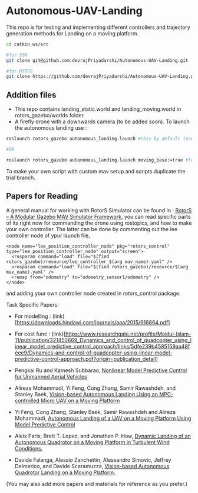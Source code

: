 # Autonomous-UAV-Landing

This repo is for testing and implementing different controllers and trajectory generation methods for Landing on a moving platform.

```bash
cd catkin_ws/src

#for SSH
git clone git@github.com:devrajPriyadarshi/Autonomous-UAV-Landing.git

#for HTTPS
git clone https://github.com/devrajPriyadarshi/Autonomous-UAV-Landing.git
```

## Addition files
- This repo contains landing_static.world and landing_moving.world in rotors_gazebo/worlds folder.
- A firefly drone with a downwards camera (to be added soon).
To launch the autonomous landing use :
```bash
roslaunch rotors_gazebo autonomous_landing.launch #this by default loads the static world

#OR

roslaunch rotors_gazebo autonomous_landing.launch moving_base:=true #for moving platform
```

To make your own script with custom mav setup and scripts duplicate the trial branch.

## Papers for Reading
A general manual for working with RotorS Simulator can be found in : [RotorS – A Modular Gazebo MAV Simulator Framework](https://www.researchgate.net/publication/309291237), you can read specific parts of its right now for commanding the drone using rostopics, and how to make your own controller. The latter can be done by commenting out the lee controller node of ypur launch file,
```
<node name="lee_position_controller_node" pkg="rotors_control" type="lee_position_controller_node" output="screen">
  <rosparam command="load" file="$(find rotors_gazebo)/resource/lee_controller_$(arg mav_name).yaml" />
  <rosparam command="load" file="$(find rotors_gazebo)/resource/$(arg mav_name).yaml" />
  <remap from="odometry" to="odometry_sensor1/odometry" />
</node>
 ````
 and adding your own controller node created in rotors_control package.

Task Specific Papers:

- For modelling : (link)[https://downloads.hindawi.com/journals/aaa/2015/916864.pdf]
- For cost func : (link)[https://www.researchgate.net/profile/Maidul-Islam-11/publication/321450669_Dynamics_and_control_of_quadcopter_using_linear_model_predictive_control_approach/links/5dfe239b4585159aa48feee9/Dynamics-and-control-of-quadcopter-using-linear-model-predictive-control-approach.pdf?origin=publication_detail]

- Pengkai Ru and Kamesh Subbarao, [Nonlinear Model Predictive Control for Unmanned Aerial Vehicles](https://mdpi-res.com/d_attachment/aerospace/aerospace-04-00031/article_deploy/aerospace-04-00031-v2.pdf?version=1497855375)
- Alireza Mohammadi, Yi Feng, Cong Zhang, Samir Rawashdeh, and Stanley Baek, [Vision-based Autonomous Landing Using an MPC-controlled Micro UAV on a Moving Platform](https://ieeexplore.ieee.org/document/9214043)
- Yi Feng, Cong Zhang, Stanley Baek, Samir Rawashdeh and Alireza Mohammadi, [Autonomous Landing of a UAV on a Moving Platform Using Model Predictive Control](https://mdpi-res.com/d_attachment/drones/drones-02-00034/article_deploy/drones-02-00034.pdf?version=1539336596)
- Aleix Paris, Brett T. Lopez, and Jonathan P. How, [Dynamic Landing of an Autonomous Quadrotor on a Moving Platform in Turbulent Wind Conditions.](https://arxiv.org/pdf/1909.11071.pdf)
- Davide Falanga, Alessio Zanchettin, Alessandro Simovic, Jeffrey Delmerico, and Davide Scaramuzza, [Vision-based Autonomous Quadrotor Landing on a Moving Platform.](https://rpg.ifi.uzh.ch/docs/SSRR17_Falanga.pdf)

(You may also add more papers and materials for reference as you prefer.)
